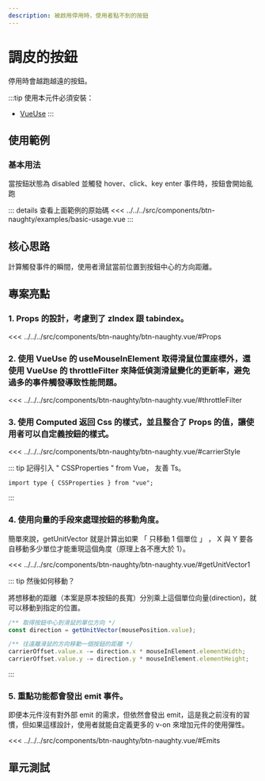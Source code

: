 ```yaml
---
description: 被啟用停用時，使用者點不到的按鈕
---
```


<script setup>
import BasicUsage from '../../../src/components/btn-naughty/examples/basic-usage.vue'
</script>

# 調皮的按鈕 <Badge type="info" text="button" />

停用時會越跑越遠的按鈕。

:::tip 使用本元件必須安裝：

- [VueUse](https://vueuse.org/core/useMouseInElement/)
  :::

## 使用範例

### 基本用法

當按鈕狀態為 disabled 並觸發 hover、click、key enter 事件時，按鈕會開始亂跑

<basic-usage/>

::: details 查看上面範例的原始碼
<<< ../../../src/components/btn-naughty/examples/basic-usage.vue
:::

## 核心思路

計算觸發事件的瞬間，使用者滑鼠當前位置到按鈕中心的方向距離。

## 專案亮點

### 1. Props 的設計，考慮到了 zIndex 跟 tabindex。

<<< ../../../src/components/btn-naughty/btn-naughty.vue/#Props

### 2. 使用 VueUse 的 useMouseInElement 取得滑鼠位置座標外，還使用 VueUse 的 throttleFilter 來降低偵測滑鼠變化的更新率，避免過多的事件觸發導致性能問題。

<<< ../../../src/components/btn-naughty/btn-naughty.vue/#throttleFilter

### 3. 使用 Computed 返回 Css 的樣式，並且整合了 Props 的值，讓使用者可以自定義按鈕的樣式。

<<< ../../../src/components/btn-naughty/btn-naughty.vue/#carrierStyle

::: tip 記得引入 " CSSProperties " from Vue， 友善 Ts。

```javascript{2}
import type { CSSProperties } from "vue";
```

:::

### 4. 使用向量的手段來處理按鈕的移動角度。

簡單來說，getUnitVector 就是計算出如果 「 只移動 1 個單位 」 ， X 與 Y 要各自移動多少單位才能重現這個角度（原理上各不應大於 1）。

<<< ../../../src/components/btn-naughty/btn-naughty.vue/#getUnitVector1

::: tip 然後如何移動？

將想移動的距離（本案是原本按鈕的長寬）分別乘上這個單位向量(direction)，就可以移動到指定的位置。

```javascript
/** 取得按鈕中心到滑鼠的單位方向 */
const direction = getUnitVector(mousePosition.value);

/** 往遠離滑鼠的方向移動一個按鈕的距離 */
carrierOffset.value.x -= direction.x * mouseInElement.elementWidth;
carrierOffset.value.y -= direction.y * mouseInElement.elementHeight;
```

:::

### 5. 重點功能都會發出 emit 事件。

即便本元件沒有對外部 emit 的需求，但依然會發出 emit，這是我之前沒有的習慣，但如果這樣設計，使用者就能自定義更多的 v-on 來增加元件的使用彈性。

<<< ../../../src/components/btn-naughty/btn-naughty.vue/#Emits

## 單元測試
